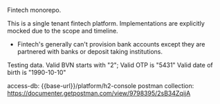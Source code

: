 Fintech monorepo.

This is a single tenant fintech platform. Implementations are explicitly  mocked due to the scope and timeline.

- Fintech's generally can't provision bank accounts except they are partnered with banks or deposit taking institutions.

Testing data.
Valid BVN starts with "2";
Valid OTP is "5431"
Valid date of birth is "1990-10-10" 

access-db: {{base-url}}/platform/h2-console
postman collection: https://documenter.getpostman.com/view/9798395/2sB34ZqijA
